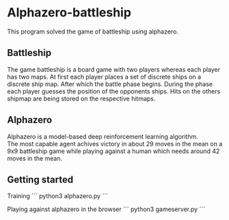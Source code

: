 # Alphazero-battleship

This program solved the game of battleship using alphazero.

## Battleship

The game battleship is a board game with two players whereas each player has two maps. 
At first each player places a set of discrete ships on a discrete ship map.
After which the battle phase begins. During the phase each player guesses the position of the opponents ships.
Hits on the others shipmap are being stored on the respective hitmaps.  

## Alphazero

Alphazero is a model-based deep reinforcement learning algorithm.<br/>
The most capable agent achives victory in about 29 moves in the mean on a 9x9 battleship game while playing against a human which needs around 42 moves in the mean.

## Getting started

Training
´´´
python3 alphazero.py
´´´

Playing against alphazero in the browser
´´´
python3 gameserver.py
´´´
